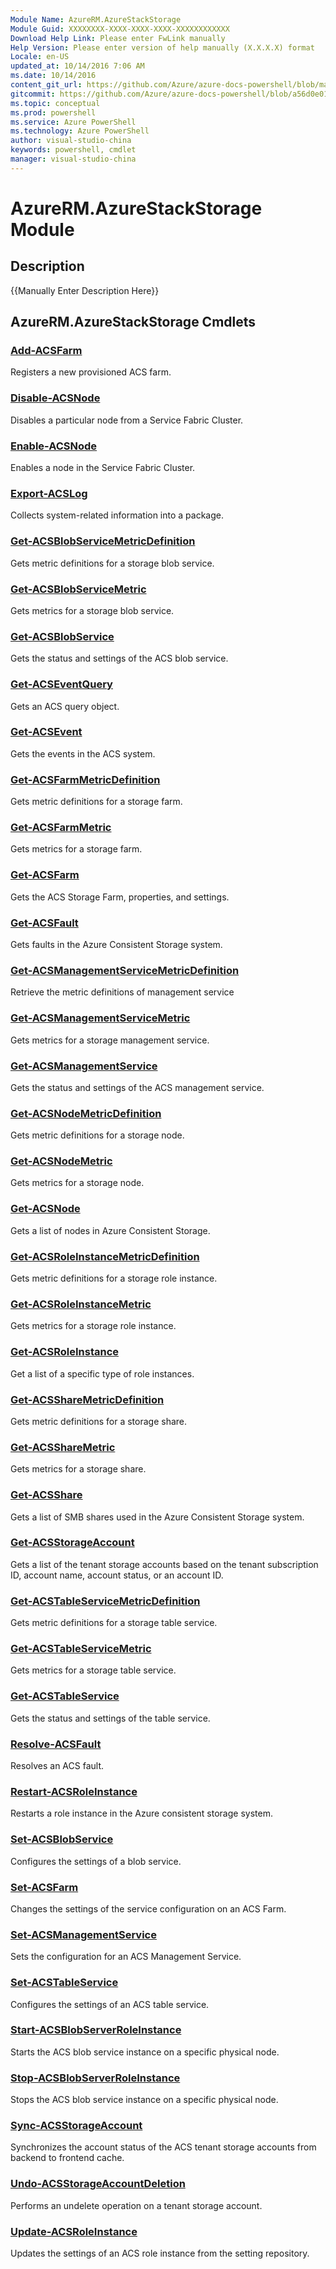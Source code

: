 ```yaml
---
Module Name: AzureRM.AzureStackStorage
Module Guid: XXXXXXXX-XXXX-XXXX-XXXX-XXXXXXXXXXXX
Download Help Link: Please enter FwLink manually
Help Version: Please enter version of help manually (X.X.X.X) format
Locale: en-US
updated_at: 10/14/2016 7:06 AM
ms.date: 10/14/2016
content_git_url: https://github.com/Azure/azure-docs-powershell/blob/master/azureps-cmdlets-docs/ResourceManager/AzureRM.AzureStackStorage/v2.0/CmdletMDs/AzureRM.AzureStackStorage.md
gitcommit: https://github.com/Azure/azure-docs-powershell/blob/a56d0e01e65c2c33aa2af13dd29addc94ead6e88/azureps-cmdlets-docs/ResourceManager/AzureRM.AzureStackStorage/v2.0/CmdletMDs/AzureRM.AzureStackStorage.md
ms.topic: conceptual
ms.prod: powershell
ms.service: Azure PowerShell
ms.technology: Azure PowerShell
author: visual-studio-china
keywords: powershell, cmdlet
manager: visual-studio-china
---
```


# AzureRM.AzureStackStorage Module
## Description
{{Manually Enter Description Here}}

## AzureRM.AzureStackStorage Cmdlets
### [Add-ACSFarm](Add-ACSFarm.md)
Registers a new provisioned ACS farm.


### [Disable-ACSNode](Disable-ACSNode.md)
Disables a particular node from a Service Fabric Cluster.


### [Enable-ACSNode](Enable-ACSNode.md)
Enables a node in the Service Fabric Cluster.


### [Export-ACSLog](Export-ACSLog.md)
Collects system-related information into a package.


### [Get-ACSBlobServiceMetricDefinition](Get-ACSBlobServiceMetricDefinition.md)
Gets metric definitions for a storage blob service.


### [Get-ACSBlobServiceMetric](Get-ACSBlobServiceMetric.md)
Gets metrics for a storage blob service.


### [Get-ACSBlobService](Get-ACSBlobService.md)
Gets the status and settings of the ACS blob service.


### [Get-ACSEventQuery](Get-ACSEventQuery.md)
Gets an ACS query object.


### [Get-ACSEvent](Get-ACSEvent.md)
Gets the events in the ACS system.


### [Get-ACSFarmMetricDefinition](Get-ACSFarmMetricDefinition.md)
Gets metric definitions for a storage farm.


### [Get-ACSFarmMetric](Get-ACSFarmMetric.md)
Gets metrics for a storage farm.


### [Get-ACSFarm](Get-ACSFarm.md)
Gets the ACS Storage Farm, properties, and settings.


### [Get-ACSFault](Get-ACSFault.md)
Gets faults in the Azure Consistent Storage system.


### [Get-ACSManagementServiceMetricDefinition](Get-ACSManagementServiceMetricDefinition.md)
Retrieve the metric definitions of management service


### [Get-ACSManagementServiceMetric](Get-ACSManagementServiceMetric.md)
Gets metrics for a storage management service.


### [Get-ACSManagementService](Get-ACSManagementService.md)
Gets the status and settings of the ACS management service.


### [Get-ACSNodeMetricDefinition](Get-ACSNodeMetricDefinition.md)
Gets metric definitions for a storage node.


### [Get-ACSNodeMetric](Get-ACSNodeMetric.md)
Gets metrics for a storage node.


### [Get-ACSNode](Get-ACSNode.md)
Gets a list of nodes in Azure Consistent Storage.


### [Get-ACSRoleInstanceMetricDefinition](Get-ACSRoleInstanceMetricDefinition.md)
Gets metric definitions for a storage role instance.


### [Get-ACSRoleInstanceMetric](Get-ACSRoleInstanceMetric.md)
Gets metrics for a storage role instance.


### [Get-ACSRoleInstance](Get-ACSRoleInstance.md)
Get a list of a specific type of role instances.


### [Get-ACSShareMetricDefinition](Get-ACSShareMetricDefinition.md)
Gets metric definitions for a storage share.


### [Get-ACSShareMetric](Get-ACSShareMetric.md)
Gets metrics for a storage share.


### [Get-ACSShare](Get-ACSShare.md)
Gets a list of SMB shares used in the Azure Consistent Storage system.


### [Get-ACSStorageAccount](Get-ACSStorageAccount.md)
Gets a list of the tenant storage accounts based on the tenant subscription ID, account name, account status, or an account ID.


### [Get-ACSTableServiceMetricDefinition](Get-ACSTableServiceMetricDefinition.md)
Gets metric definitions for a storage table service.


### [Get-ACSTableServiceMetric](Get-ACSTableServiceMetric.md)
Gets metrics for a storage table service.


### [Get-ACSTableService](Get-ACSTableService.md)
Gets the status and settings of the table service.


### [Resolve-ACSFault](Resolve-ACSFault.md)
Resolves an ACS fault.


### [Restart-ACSRoleInstance](Restart-ACSRoleInstance.md)
Restarts a role instance in the Azure consistent storage system.


### [Set-ACSBlobService](Set-ACSBlobService.md)
Configures the settings of a blob service.


### [Set-ACSFarm](Set-ACSFarm.md)
Changes the settings of the service configuration on an ACS Farm.


### [Set-ACSManagementService](Set-ACSManagementService.md)
Sets the configuration for an ACS Management Service.


### [Set-ACSTableService](Set-ACSTableService.md)
Configures the settings of an ACS table service.


### [Start-ACSBlobServerRoleInstance](Start-ACSBlobServerRoleInstance.md)
Starts the ACS blob service instance on a specific physical node.


### [Stop-ACSBlobServerRoleInstance](Stop-ACSBlobServerRoleInstance.md)
Stops the ACS blob service instance on a specific physical node.


### [Sync-ACSStorageAccount](Sync-ACSStorageAccount.md)
Synchronizes the account status of the ACS tenant storage accounts from backend to frontend cache.


### [Undo-ACSStorageAccountDeletion](Undo-ACSStorageAccountDeletion.md)
Performs an undelete operation on a tenant storage account.


### [Update-ACSRoleInstance](Update-ACSRoleInstance.md)
Updates the settings of an ACS role instance from the setting repository.



